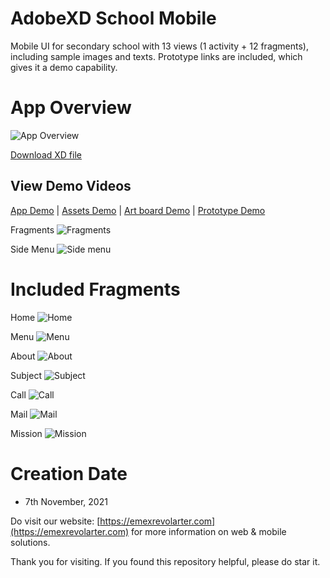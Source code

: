 # AdobeXD School Mobile

Mobile UI for secondary school with 13 views (1 activity + 12 fragments), including sample images and texts. Prototype links are included, which gives it a demo capability.

# App Overview

![App Overview](assets/images/overview%20app.png)

[Download XD file][1]

## View Demo Videos

[App Demo][2] | [Assets Demo][3] | [Art board Demo][4] | [Prototype Demo][5]

Fragments
![Fragments](assets/gifs/fragments.gif)

Side Menu
![Side menu](assets/gifs/side%20menu.gif)

# Included Fragments

Home
![Home](assets/images/home%20activity.png)

Menu
![Menu](assets/images/menu%20fragment.png)

About
![About](assets/images/about%20fragment.png)

Subject
![Subject](assets/images/subject%20fragment.png)

Call
![Call](assets/images/call%20fragment.png)

Mail
![Mail](assets/images/mail%20fragment.png)

Mission
![Mission](assets/images/mission%20fragment.png)

# Creation Date

* 7th November, 2021

Do visit our website: [https://emexrevolarter.com](https://emexrevolarter.com) for more information on web & mobile solutions.

Thank you for visiting. If you found this repository helpful, please do star it.

  [1]: xd_smartschool_mobile.xd
  [2]: assets/videos/demo%20smartschool%20mobile.mp4
  [3]: assets/videos/assets.mp4
  [4]: assets/videos/artboard%20overview.mp4
  [5]: assets/videos/prototype%20overview.mp4
